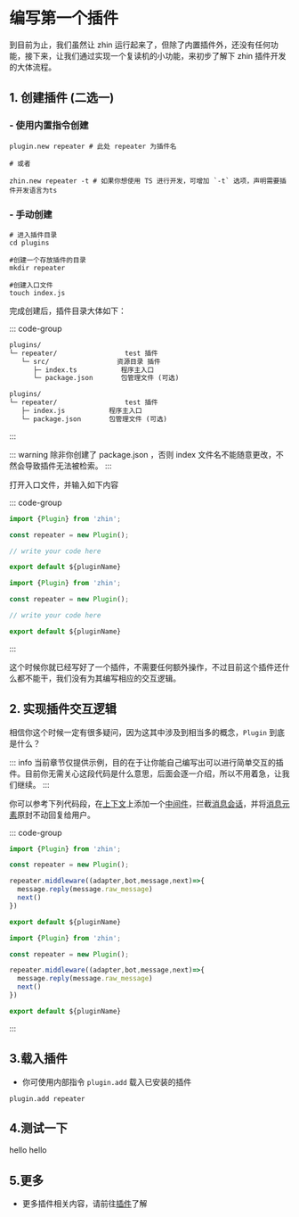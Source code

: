 # 编写第一个插件

到目前为止，我们虽然让 zhin 运行起来了，但除了内置插件外，还没有任何功能，接下来，让我们通过实现一个复读机的小功能，来初步了解下 zhin 插件开发的大体流程。

## 1. 创建插件 (二选一)
### - 使用内置指令创建
```shell
plugin.new repeater # 此处 repeater 为插件名

# 或者

zhin.new repeater -t # 如果你想使用 TS 进行开发，可增加 `-t` 选项，声明需要插件开发语言为ts
```

### - 手动创建

```shell
# 进入插件目录
cd plugins

#创建一个存放插件的目录
mkdir repeater

#创建入口文件
touch index.js
```

完成创建后，插件目录大体如下：

::: code-group

```txt [通过 内置指令 创建]
plugins/
└─ repeater/                 test 插件
   └─ src/                 资源目录 插件
      ├─ index.ts           程序主入口
      └─ package.json       包管理文件 (可选)
```

```txt [手动创建]
plugins/
└─ repeater/                 test 插件
   ├─ index.js           程序主入口
   └─ package.json       包管理文件 (可选)
```

:::

::: warning
除非你创建了 package.json ，否则 index 文件名不能随意更改，不然会导致插件无法被检索。
:::

打开入口文件，并输入如下内容

::: code-group

```ts [src/index.ts]
import {Plugin} from 'zhin';

const repeater = new Plugin();

// write your code here

export default ${pluginName}
```

```js [index.js]
import {Plugin} from 'zhin';

const repeater = new Plugin();

// write your code here

export default ${pluginName}
```

:::

这个时候你就已经写好了一个插件，不需要任何额外操作，不过目前这个插件还什么都不能干，我们没有为其编写相应的交互逻辑。

## 2. 实现插件交互逻辑

相信你这个时候一定有很多疑问，因为这其中涉及到相当多的概念，`Plugin` 到底是什么？

::: info
当前章节仅提供示例，目的在于让你能自己编写出可以进行简单交互的插件。目前你无需关心这段代码是什么意思，后面会逐一介绍，所以不用着急，让我们继续。
:::

你可以参考下列代码段，在[上下文](/api/context)上添加一个[中间件](/api/middleware)，拦截[消息会话](/api/session)，并将[消息元素](/interface/element)原封不动回复给用户。

::: code-group

```ts [src/index.ts]
import {Plugin} from 'zhin';

const repeater = new Plugin();

repeater.middleware((adapter,bot,message,next)=>{
  message.reply(message.raw_message)
  next()
})

export default ${pluginName}

```

```js [index.js]
import {Plugin} from 'zhin';

const repeater = new Plugin();

repeater.middleware((adapter,bot,message,next)=>{
  message.reply(message.raw_message)
  next()
})

export default ${pluginName}
```

:::
## 3.载入插件
- 你可使用内部指令 `plugin.add` 载入已安装的插件
```shell
plugin.add repeater
```
## 4.测试一下

<ChatHistory>
  <ChatMsg id="1659488338">hello</ChatMsg>
  <ChatMsg id="1689919782">hello</ChatMsg>
</ChatHistory>

## 5.更多
- 更多插件相关内容，请前往[插件](./plugin-introduce.md)了解
